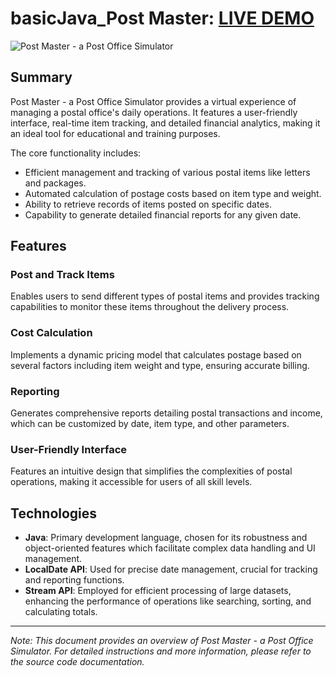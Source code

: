 # basicJava_Post Master: [LIVE DEMO](https://replit.com/@shcoobz/basicJava-post-master)

![Post Master - a Post Office Simulator](src/main/resources/img/post-master.png)

## Summary

Post Master - a Post Office Simulator provides a virtual experience of managing a postal office's daily operations. It features a user-friendly interface, real-time item tracking, and detailed financial analytics, making it an ideal tool for educational and training purposes.

The core functionality includes:

- Efficient management and tracking of various postal items like letters and packages.
- Automated calculation of postage costs based on item type and weight.
- Ability to retrieve records of items posted on specific dates.
- Capability to generate detailed financial reports for any given date.

## Features

### Post and Track Items

Enables users to send different types of postal items and provides tracking capabilities to monitor these items throughout the delivery process.

### Cost Calculation

Implements a dynamic pricing model that calculates postage based on several factors including item weight and type, ensuring accurate billing.

### Reporting

Generates comprehensive reports detailing postal transactions and income, which can be customized by date, item type, and other parameters.

### User-Friendly Interface

Features an intuitive design that simplifies the complexities of postal operations, making it accessible for users of all skill levels.

## Technologies

- **Java**: Primary development language, chosen for its robustness and object-oriented features which facilitate complex data handling and UI management.
- **LocalDate API**: Used for precise date management, crucial for tracking and reporting functions.
- **Stream API**: Employed for efficient processing of large datasets, enhancing the performance of operations like searching, sorting, and calculating totals.

---

_Note: This document provides an overview of Post Master - a Post Office Simulator. For detailed instructions and more information, please refer to the source code documentation._
